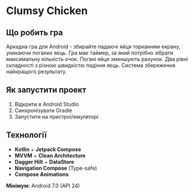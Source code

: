# Clumsy Chicken

## Що робить гра
Аркадна гра для Android - збирайте падаючі яйця торканням екрану, уникаючи поганих яєць. Гра має таймер, за який потрібно зібрати максимальну кількість очок. Погані яйця зменшують рахунок. Два рівні складності з різною швидкістю падіння яєць. Система збереження найкращого результату.

## Як запустити проект
1. Відкрити в Android Studio
2. Синхронізувати Gradle
3. Запустити на пристрої/емуляторі

## Технології
- **Kotlin** + **Jetpack Compose**
- **MVVM** + **Clean Architecture**
- **Dagger Hilt** + **DataStore**
- **Navigation Compose** (Type-safe)
- **Compose Animations**

**Мінімум:** Android 7.0 (API 24)
